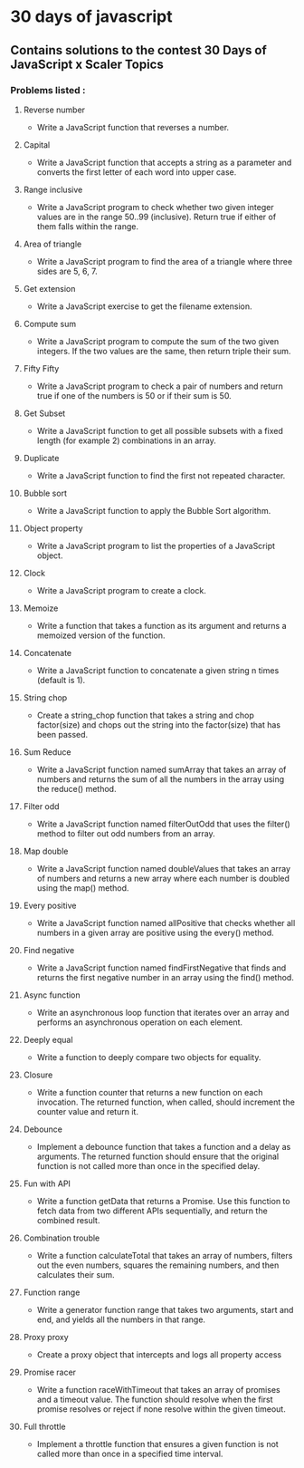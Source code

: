 # 30 days of javascript

## Contains solutions to the contest 30 Days of JavaScript x Scaler Topics

### Problems listed :
1. Reverse number
    - Write a JavaScript function that reverses a number.
    
1. Capital
    - Write a JavaScript function that accepts a string as a parameter and converts the first letter of each word into upper case.
        
1. Range inclusive
    - Write a JavaScript program to check whether two given integer values are in the range 50..99 (inclusive). Return true if either of them falls within the range.

1. Area of triangle
    - Write a JavaScript program to find the area of a triangle where three sides are 5, 6, 7.

1. Get extension
    - Write a JavaScript exercise to get the filename extension.

1. Compute sum
    - Write a JavaScript program to compute the sum of the two given integers. If the two values are the same, then return triple their sum.

1. Fifty Fifty
    - Write a JavaScript program to check a pair of numbers and return true if one of the numbers is 50 or if their sum is 50.

1. Get Subset
    - Write a JavaScript function to get all possible subsets with a fixed length (for example 2) combinations in an array.  

1. Duplicate
    - Write a JavaScript function to find the first not repeated character.  

1. Bubble sort
    - Write a JavaScript function to apply the Bubble Sort algorithm.

1. Object property
    - Write a JavaScript program to list the properties of a JavaScript object.

1. Clock
    - Write a JavaScript program to create a clock.

1. Memoize
    - Write a function that takes a function as its argument and returns a memoized version of the function.

1. Concatenate
    - Write a JavaScript function to concatenate a given string n times (default is 1).

1. String chop
    - Create a string_chop function that takes a string and chop factor(size) and chops out the string into the factor(size) that has been passed.

1. Sum Reduce
    - Write a JavaScript function named sumArray that takes an array of numbers and returns the sum of all the numbers in the array using the reduce() method.
    
1. Filter odd
    - Write a JavaScript function named filterOutOdd that uses the filter() method to filter out odd numbers from an array. 

1. Map double
    - Write a JavaScript function named doubleValues that takes an array of numbers and returns a new array where each number is doubled using the map() method.

1. Every positive
    - Write a JavaScript function named allPositive that checks whether all numbers in a given array are positive using the every() method.

1. Find negative
    - Write a JavaScript function named findFirstNegative that finds and returns the first negative number in an array using the find() method.

1. Async function
    - Write an asynchronous loop function that iterates over an array and performs an asynchronous operation on each element.

1. Deeply equal
    - Write a function to deeply compare two objects for equality.

1. Closure
    - Write a function counter that returns a new function on each invocation. The returned function, when called, should increment the counter value and return it.

1. Debounce
    - Implement a debounce function that takes a function and a delay as arguments. The returned function should ensure that the original function is not called more than once in the specified delay.  

1. Fun with API
    - Write a function getData that returns a Promise. Use this function to fetch data from two different APIs sequentially, and return the combined result.

1. Combination trouble
    - Write a function calculateTotal that takes an array of numbers, filters out the even numbers, squares the remaining numbers, and then calculates their sum.

1. Function range
    - Write a generator function range that takes two arguments, start and end, and yields all the numbers in that range.

1. Proxy proxy
    - Create a proxy object that intercepts and logs all property access

1. Promise racer
    - Write a function raceWithTimeout that takes an array of promises and a timeout value. The function should resolve when the first promise resolves or reject if none resolve within the given timeout.

1. Full throttle
    - Implement a throttle function that ensures a given function is not called more than once in a specified time interval.


